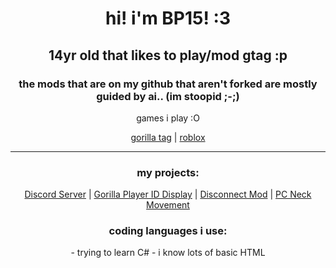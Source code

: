 <h1 align="center">
  hi! i'm BP15! :3
</h1>

<h2 align="center">14yr old that likes to play/mod gtag :p</h2>  

<h3 align="center">the mods that are on my github that aren't forked are mostly guided by ai.. (im stoopid ;-;)</h3>  

<p align="center">games i play :O</p>

<p align="center">
  <a href="https://www.gorillatagvr.com">gorilla tag</a> |  
  <a href="https://www.roblox.com/users/1515155653/profile">roblox</a>
</p>  

---

<h3 align="center">my projects:</h3>
<p align="center">  
  <a href="https://discord.gg/G3RnCaWNxc">Discord Server</a> | <a href="https://github.com/blueplanet15/GorillaPlayerIDDisplay">Gorilla Player ID Display</a> | <a href="https://github.com/blueplanet15/DisconnectMod">Disconnect Mod</a> | <a href="https://github.com/blueplanet15/PCNeckMovement">PC Neck Movement</a>
</p>  

<h3 align="center">coding languages i use:</h3>  
<p align="center">  
  - trying to learn C#
  - i know lots of basic HTML
</p>  
